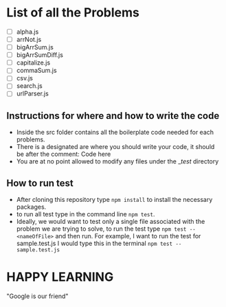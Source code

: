 # List of all the Problems

- [ ] alpha.js
- [ ] arrNot.js
- [ ] bigArrSum.js
- [ ] bigArrSumDiff.js
- [ ] capitalize.js
- [ ] commaSum.js
- [ ] csv.js
- [ ] search.js
- [ ] urlParser.js

## Instructions for where and how to write the code

-   Inside the src folder contains all the boilerplate code needed for each problems.
-   There is a designated are where you should write your code, it should be after the comment: Code here
-   You are at no point allowed to modify any files under the \__test_ directory

## How to run test

-   After cloning this repository type `npm install` to install the necessary packages.
-   to run all test type in the command line `npm test`.
-   Ideally, we would want to test only a single file associated with the problem we are trying to solve, to run the test type `npm test -- <nameOfFile>` and then run. For example, I want to run the test for sample.test.js I would type this in the terminal `npm test -- sample.test.js`

# HAPPY LEARNING

"Google is our friend"
